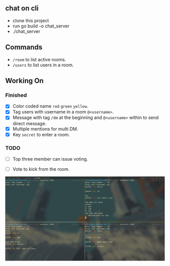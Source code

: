## chat on cli

- clone this project
- run go build -o chat_server
- ./chat_server


## Commands

- `/room` to list active rooms.
- `/users` to list users in a room.


## Working On

### Finished
- [x] Color coded name `red` `green` `yellow`.
- [x] Tag users with username in a room `@<username>`.
- [x] Message with tag `/dm` at the beginning and `@<username>` within to send direct message.
- [x] Multiple mentions for multi DM.
- [x] Key `secret` to enter a room.

### TODO
- [ ] Top three member can issue voting.
- [ ] Vote to kick from the room.



![Screenshot](images/readme_image.png)
